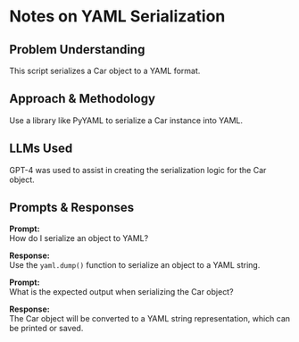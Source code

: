 # Notes on YAML Serialization

## Problem Understanding
This script serializes a Car object to a YAML format.

## Approach & Methodology
Use a library like PyYAML to serialize a Car instance into YAML.

## LLMs Used
GPT-4 was used to assist in creating the serialization logic for the Car object.

## Prompts & Responses
**Prompt:**  
How do I serialize an object to YAML?

**Response:**  
Use the `yaml.dump()` function to serialize an object to a YAML string.

**Prompt:**  
What is the expected output when serializing the Car object?

**Response:**  
The Car object will be converted to a YAML string representation, which can be printed or saved.
